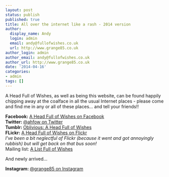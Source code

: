 ```yaml
---
layout: post
status: publish
published: true
title: All over the internet like a rash - 2014 version
author:
  display_name: Andy
  login: admin
  email: andy@fullofwishes.co.uk
  url: http://www.grange85.co.uk
author_login: admin
author_email: andy@fullofwishes.co.uk
author_url: http://www.grange85.co.uk
date: '2014-04-16'
categories:
- admin
tags: []
---
```

<p>A Head Full of Wishes, as well as being this website, can be found happily chipping away at the coalface in all the usual Internet places - please come and find me in any or all of these places... and tell your friends!!</p>
<p><strong>Facebook:</strong> <a href="https://www.facebook.com/fullofwishes">A Head Full of Wishes on Facebook</a><br />
<strong>Twitter: </strong><a href="http://twitter.com/ahfow">@ahfow on Twitter</a><br />
<strong>Tumblr: </strong><a href="http://oblivious.fullofwishes.co.uk/">Oblivious: A Head Full of Wishes</a><br />
<strong>FLickr:</strong> <a href="https://www.flickr.com/groups/aheadfullofwishes/">A Head Full of Wishes on Flickr</a><br />
<em>I've been a bit neglectful of Flickr (because it went and got annoyingly rubbish) but will get back on that bus soon!</em><br />
Mailing list: <a href="http://groups.google.com/group/fullofwishes">A List Full of Wishes</a></p>
<p>And newly arrived...</p>
<p><strong>Instagram: </strong><a href="http://instagram.com/grange85">@grange85 on Instagram</a><br />

